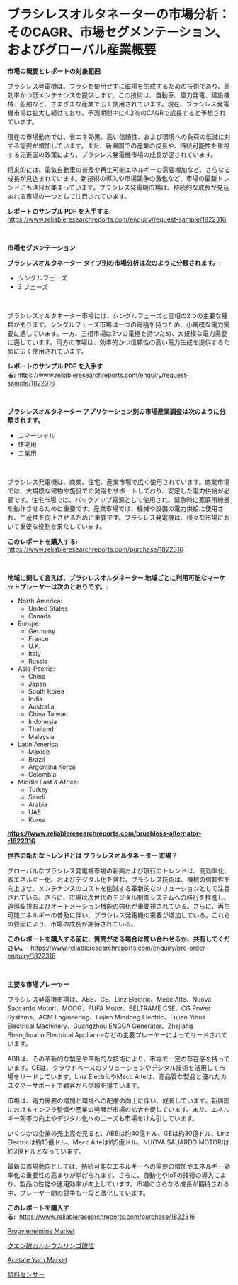 <p><h1>ブラシレスオルタネーターの市場分析：そのCAGR、市場セグメンテーション、およびグローバル産業概要</h1></p><p><strong>市場の概要とレポートの対象範囲</strong></p>
<p><p>ブラシレス発電機は、ブラシを使用せずに磁場を生成するための技術であり、高効率かつ低メンテナンスを提供します。この技術は、自動車、風力発電、建設機械、船舶など、さまざまな産業で広く使用されています。現在、ブラシレス発電機市場は拡大し続けており、予測期間中に4.2％のCAGRで成長すると予想されています。</p><p>現在の市場動向では、省エネ効果、高い信頼性、および環境への負荷の低減に対する需要が増加しています。また、新興国での産業の成長や、持続可能性を重視する先進国の政策により、ブラシレス発電機市場の成長が促されています。</p><p>将来的には、電気自動車の普及や再生可能エネルギーの需要増加など、さらなる成長が見込まれています。新技術の導入や市場競争の激化など、市場の最新トレンドにも注目が集まっています。ブラシレス発電機市場は、持続的な成長が見込まれる市場の一つとして注目されています。</p></p>
<p><strong>レポートのサンプル PDF を入手する:</strong> <a href="https://www.reliableresearchreports.com/enquiry/request-sample/1822316">https://www.reliableresearchreports.com/enquiry/request-sample/1822316</a></p>
<p>&nbsp;</p>
<p><strong>市場セグメンテーション</strong></p>
<p><strong>ブラシレスオルタネーター タイプ別の市場分析は次のように分類されます。:</strong></p>
<p><ul><li>シングルフェーズ</li><li>3 フェーズ</li></ul></p>
<p>&nbsp;</p>
<p><p>ブラシレスオルタネーター市場には、シングルフェーズと三相の2つの主要な種類があります。シングルフェーズ市場は一つの電極を持つため、小規模な電力需要に適しています。一方、三相市場は3つの電極を持つため、大規模な電力需要に適しています。両方の市場は、効率的かつ信頼性の高い電力生成を提供するために広く使用されています。</p></p>
<p><strong>レポートのサンプル PDF を入手する:</strong>&nbsp;<a href="https://www.reliableresearchreports.com/enquiry/request-sample/1822316">https://www.reliableresearchreports.com/enquiry/request-sample/1822316</a></p>
<p>&nbsp;</p>
<p><strong> ブラシレスオルタネーター アプリケーション別の市場産業調査は次のように分類されます。:</strong></p>
<p><ul><li>コマーシャル</li><li>住宅用</li><li>工業用</li></ul></p>
<p>&nbsp;</p>
<p><p>ブラシレス発電機は、商業、住宅、産業市場で広く使用されています。商業市場では、大規模な建物や施設での発電をサポートしており、安定した電力供給が必要です。住宅市場では、バックアップ電源として使用され、緊急時に家庭用機器を動作させるために重要です。産業市場では、機械や設備の電力供給に使用され、生産性を向上させるために重要です。ブラシレス発電機は、様々な市場において重要な役割を果たしています。</p></p>
<p><strong>このレポートを購入する:</strong>&nbsp; <a href="https://www.reliableresearchreports.com/purchase/1822316">https://www.reliableresearchreports.com/purchase/1822316</a></p>
<p>&nbsp;</p>
<p><strong>地域に関して言えば、ブラシレスオルタネーター 地域ごとに利用可能なマーケットプレーヤーは次のとおりです。:</strong></p>
<p><ul>
    <li>
        North America:
        <ul>
            <li>United States</li>
            <li>Canada</li>
        </ul>
    </li>
    <li>
        Europe:
        <ul>
            <li>Germany</li>
            <li>France</li>
            <li>U.K.</li>
            <li>Italy</li>
            <li>Russia</li>
        </ul>
    </li>
    <li>
        Asia-Pacific:
        <ul>
            <li>China</li>
            <li>Japan</li>
            <li>South Korea</li>
            <li>India</li>
            <li>Australia</li>
            <li>China Taiwan</li>
            <li>Indonesia</li>
            <li>Thailand</li>
            <li>Malaysia</li>
        </ul>
    </li>
    <li>
        Latin America:
        <ul>
            <li>Mexico</li>
            <li>Brazil</li>
            <li>Argentina Korea</li>
            <li>Colombia</li>
        </ul>
    </li>
    <li>
        Middle East & Africa:
        <ul>
            <li>Turkey</li>
            <li>Saudi</li>
            <li>Arabia</li>
            <li>UAE</li>
            <li>Korea</li>
        </ul>
    </li>
    </ul></p>
<p><strong><a href="https://www.reliableresearchreports.com/brushless-alternator-r1822316">https://www.reliableresearchreports.com/brushless-alternator-r1822316</a></strong>&nbsp;</p>
<p><strong>世界の新たなトレンドとは ブラシレスオルタネーター 市場？</strong></p>
<p><p>グローバルなブラシレス発電機市場の新興および現行のトレンドは、高効率化、省エネルギー化、およびデジタル化を含む。ブラシレス技術は、機械の信頼性を向上させ、メンテナンスのコストを削減する革新的なソリューションとして注目されている。さらに、市場は次世代のデジタル制御システムへの移行を推進し、遠隔監視およびオートメーション機能の強化が重要視されている。さらに、再生可能エネルギーの普及に伴い、ブラシレス発電機の需要が増加している。これらの要因により、市場の成長が期待されている。</p></p>
<p><strong>このレポートを購入する前に、質問がある場合は問い合わせるか、共有してください。</strong>- <a href="https://www.reliableresearchreports.com/enquiry/pre-order-enquiry/1822316">https://www.reliableresearchreports.com/enquiry/pre-order-enquiry/1822316</a></p>
<p>&nbsp;</p>
<p><strong>主要な市場プレーヤー</strong></p>
<p><p>ブラシレス発電機市場は、ABB、GE、Linz Electric、Mecc Alte、Nuova Saccardo Motori、MOOG、FUFA Motor、BELTRAME CSE、CG Power Systems、ACM Engineering、Fujian Mindong Electric、Fujian Yihua Electrical Machinery、Guangzhou ENGGA Generator、Zhejiang Shenghuabo Electrical Applianceなどの主要プレーヤーによってリードされています。</p><p>ABBは、その革新的な製品や革新的な技術により、市場で一定の存在感を持っています。GEは、クラウドベースのソリューションやデジタル技術を活用して市場をリードしています。Linz ElectricやMecc Alteは、高品質な製品と優れたカスタマーサポートで顧客から信頼を得ています。</p><p>市場は、電力需要の増加と環境への配慮の向上に伴い、成長しています。新興国におけるインフラ整備や産業の発展が市場の拡大を促しています。また、エネルギー効率の向上やデジタル化へのニーズも市場をけん引しています。</p><p>いくつかの企業の売上高を見ると、ABBは約40億ドル、GEは約30億ドル、Linz Electricは約10億ドル、Mecc Alteは約5億ドル、NUOVA SAUARDO MOTORIは約3億ドルとなっています。</p><p>最新の市場動向としては、持続可能なエネルギーへの需要の増加やエネルギー効率化の重要性の高まりが挙げられます。さらに、自動化やIoTの技術の導入により、製品の性能や運用効率が向上しています。市場のさらなる成長が期待される中、プレーヤー間の競争も一段と激化しています。</p></p>
<p><strong>このレポートを購入する:</strong>&nbsp;&nbsp;<a href="https://www.reliableresearchreports.com/purchase/1822316">https://www.reliableresearchreports.com/purchase/1822316</a></p>
<p><p><a href="https://www.linkedin.com/pulse/propyleneimine-market-research-report-unlocks-analysis-pp2ve?trackingId=ypN3pPaGp0BPKHtYa07%2B8w%3D%3D">Propyleneimine Market</a></p><p><a href="https://medium.com/@phillipbarnett65/%E3%82%AB%E3%83%AB%E3%82%B7%E3%82%A6%E3%83%A0%E3%82%B7%E3%83%88%E3%83%A9%E3%83%BC%E3%83%88%E3%83%9E%E3%83%AC%E3%83%BC%E3%83%88%E5%B8%82%E5%A0%B4-%E5%B8%82%E5%A0%B4cagr-%E5%B8%82%E5%A0%B4%E3%83%88%E3%83%AC%E3%83%B3%E3%83%89-%E3%81%8A%E3%82%88%E3%81%B3%E6%88%90%E9%95%B7%E6%88%A6%E7%95%A5%E3%81%B8%E3%81%AE%E6%B4%9E%E5%AF%9F-5b3c989f751b">クエン酸カルシウムリンゴ酸塩</a></p><p><a href="https://www.linkedin.com/pulse/acetate-yarn-market-size-2024-2031-global-industrial-analysis-apkge?trackingId=wgyQPXVjCpN1MQTM4zvMpg%3D%3D">Acetate Yarn Market</a></p><p><a href="https://medium.com/@lawrencewatkins654/%E5%82%BE%E6%96%9C%E3%82%BB%E3%83%B3%E3%82%B5%E3%83%BC%E3%81%AE%E5%B8%82%E5%A0%B4%E3%82%B7%E3%82%A7%E3%82%A2%E3%81%AE%E9%80%B2%E5%8C%96%E3%81%A8%E5%B8%82%E5%A0%B4%E6%88%90%E9%95%B7%E3%83%88%E3%83%AC%E3%83%B3%E3%83%892024%E5%B9%B4-2031%E5%B9%B4-3c16b4504f6f">傾斜センサー</a></p></p>